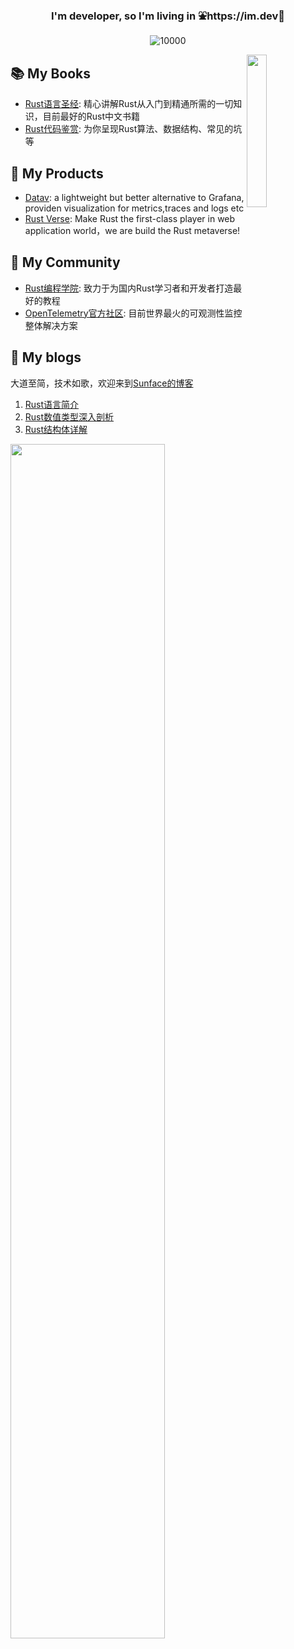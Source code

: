 <h3 align="center">I'm developer, so I'm living in ⛲️https://im.dev🌲  </h3>

<p align="middle">
   <img src="https://komarev.com/ghpvc/?username=sunface" alt="10000" />
</p>

<a href="https://github.com/savecost/datav">
  <img src="https://github.com/sunface/sunface/blob/master/assets/polyhedron.webp" align="right" width="25%"/>
</a>

## 📚 My Books
- [Rust语言圣经](https://course.rs): 精心讲解Rust从入门到精通所需的一切知识，目前最好的Rust中文书籍
- [Rust代码鉴赏](https://codes.rs): 为你呈现Rust算法、数据结构、常见的坑等


## 🚀 My Products
- [Datav](https://github.com/savecost/datav): a lightweight but better alternative to Grafana, providen visualization for metrics,traces and logs etc
- [Rust Verse](https://verse.rs): Make Rust the first-class player in web application world，we are build the Rust metaverse!


## 👯 My Community
- [Rust编程学院](https://college.rs): 致力于为国内Rust学习者和开发者打造最好的教程
- [OpenTelemetry官方社区](https://ot.md): 目前世界最火的可观测性监控整体解决方案


## 📖 My blogs
大道至简，技术如歌，欢迎来到[Sunface的博客](https://college.blog.csdn.net)
1. [Rust语言简介](https://blog.csdn.net/erlib/article/details/121673230?spm=1001.2014.3001.5501)
2. [Rust数值类型深入剖析](https://blog.csdn.net/erlib/article/details/121750337?spm=1001.2014.3001.5501)
3. [Rust结构体详解](https://blog.csdn.net/erlib?spm=1000.2115.3001.5343)

<a href="https://course.rs">
  <img src="https://github.com/sunface/sunface/blob/master/assets/ferris.gif"  width="70%"/>
</a>


